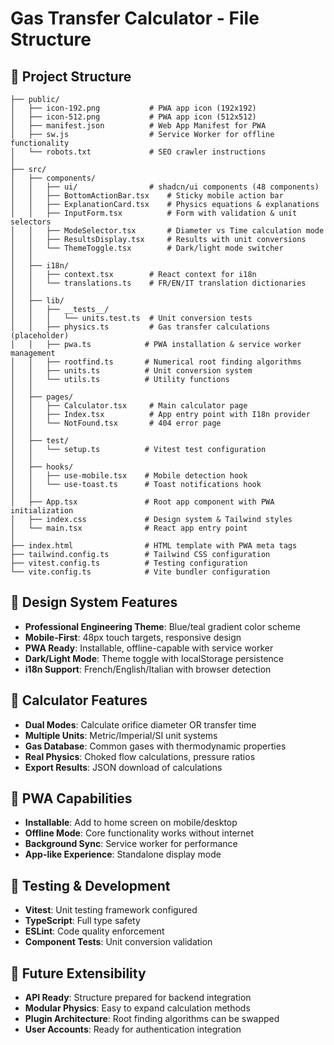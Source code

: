 # Gas Transfer Calculator - File Structure

## 📁 Project Structure
```
├── public/
│   ├── icon-192.png           # PWA app icon (192x192)
│   ├── icon-512.png           # PWA app icon (512x512)
│   ├── manifest.json          # Web App Manifest for PWA
│   ├── sw.js                  # Service Worker for offline functionality
│   └── robots.txt             # SEO crawler instructions
│
├── src/
│   ├── components/
│   │   ├── ui/                # shadcn/ui components (48 components)
│   │   ├── BottomActionBar.tsx    # Sticky mobile action bar
│   │   ├── ExplanationCard.tsx    # Physics equations & explanations
│   │   ├── InputForm.tsx          # Form with validation & unit selectors
│   │   ├── ModeSelector.tsx       # Diameter vs Time calculation mode
│   │   ├── ResultsDisplay.tsx     # Results with unit conversions
│   │   └── ThemeToggle.tsx        # Dark/light mode switcher
│   │
│   ├── i18n/
│   │   ├── context.tsx        # React context for i18n
│   │   └── translations.ts    # FR/EN/IT translation dictionaries
│   │
│   ├── lib/
│   │   ├── __tests__/
│   │   │   └── units.test.ts  # Unit conversion tests
│   │   ├── physics.ts         # Gas transfer calculations (placeholder)
│   │   ├── pwa.ts            # PWA installation & service worker management
│   │   ├── rootfind.ts       # Numerical root finding algorithms
│   │   ├── units.ts          # Unit conversion system
│   │   └── utils.ts          # Utility functions
│   │
│   ├── pages/
│   │   ├── Calculator.tsx     # Main calculator page
│   │   ├── Index.tsx          # App entry point with I18n provider
│   │   └── NotFound.tsx       # 404 error page
│   │
│   ├── test/
│   │   └── setup.ts          # Vitest test configuration
│   │
│   ├── hooks/
│   │   ├── use-mobile.tsx    # Mobile detection hook
│   │   └── use-toast.ts      # Toast notifications hook
│   │
│   ├── App.tsx               # Root app component with PWA initialization
│   ├── index.css             # Design system & Tailwind styles
│   └── main.tsx              # React app entry point
│
├── index.html                # HTML template with PWA meta tags
├── tailwind.config.ts        # Tailwind CSS configuration
├── vitest.config.ts          # Testing configuration
└── vite.config.ts            # Vite bundler configuration
```

## 🎨 Design System Features
- **Professional Engineering Theme**: Blue/teal gradient color scheme
- **Mobile-First**: 48px touch targets, responsive design
- **PWA Ready**: Installable, offline-capable with service worker
- **Dark/Light Mode**: Theme toggle with localStorage persistence
- **i18n Support**: French/English/Italian with browser detection

## 🧮 Calculator Features
- **Dual Modes**: Calculate orifice diameter OR transfer time
- **Multiple Units**: Metric/Imperial/SI unit systems
- **Gas Database**: Common gases with thermodynamic properties
- **Real Physics**: Choked flow calculations, pressure ratios
- **Export Results**: JSON download of calculations

## 📱 PWA Capabilities
- **Installable**: Add to home screen on mobile/desktop
- **Offline Mode**: Core functionality works without internet
- **Background Sync**: Service worker for performance
- **App-like Experience**: Standalone display mode

## 🔬 Testing & Development
- **Vitest**: Unit testing framework configured
- **TypeScript**: Full type safety
- **ESLint**: Code quality enforcement
- **Component Tests**: Unit conversion validation

## 🚀 Future Extensibility
- **API Ready**: Structure prepared for backend integration
- **Modular Physics**: Easy to expand calculation methods
- **Plugin Architecture**: Root finding algorithms can be swapped
- **User Accounts**: Ready for authentication integration